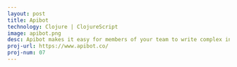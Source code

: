 ```yaml
---
layout: post
title: Apibot
technology: Clojure | ClojureScript
image: apibot.png
desc: Apibot makes it easy for members of your team to write complex integration tests.
proj-url: https://www.apibot.co/
proj-num: 07
---
```


